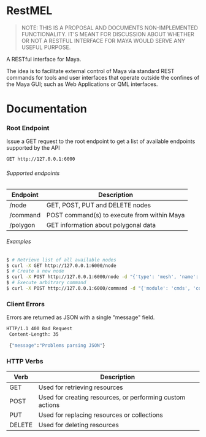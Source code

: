 # RestMEL

> NOTE: THIS IS A PROPOSAL AND DOCUMENTS NON-IMPLEMENTED FUNCTIONALITY. IT'S MEANT FOR DISCUSSION ABOUT WHETHER OR NOT A RESTFUL INTERFACE FOR MAYA WOULD SERVE ANY USEFUL PURPOSE.

A RESTful interface for Maya.

The idea is to facilitate external control of Maya via standard REST commands for tools and user interfaces that operate outside the confines of the Maya GUI; such as Web Applications or QML interfaces.

# Documentation

### Root Endpoint

Issue a GET request to the root endpoint to get a list of available endpoints supported by the API

```bash
GET http://127.0.0.1:6000
```

###### Supported endpoints

| Endpoint     | Description
|--------------|--------------
| /node        | GET, POST, PUT and DELETE nodes
| /command     | POST command(s) to execute from within Maya
| /polygon     | GET information about polygonal data

###### Examples

```bash
$ # Retrieve list of all available nodes
$ curl -X GET http://127.0.0.1:6000/node
$ # Create a new node
$ curl -X POST http://127.0.0.1:6000/node -d "{'type': 'mesh', 'name': 'MyMesh'}"
$ # Execute arbitrary command
$ curl -X POST http://127.0.0.1:6000/command -d "{'module': 'cmds', 'command': 'polyCube', 'kwargs': {'name': 'MyMesh'}}"
```


### Client Errors

Errors are returned as JSON with a single "message" field.

```bash
HTTP/1.1 400 Bad Request
 Content-Length: 35

 {"message":"Problems parsing JSON"}
```

### HTTP Verbs

| Verb     | Description      |
|----------|------------------|
| GET      | Used for retrieving resources
| POST     | Used for creating resources, or performing custom actions
| PUT      | Used for replacing resources or collections
| DELETE   | Used for deleting resources
